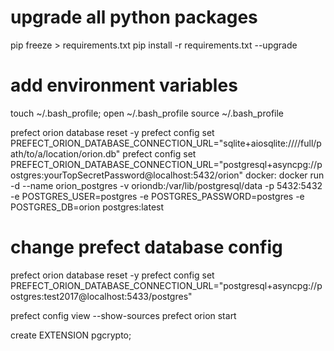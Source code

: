 # upgrade all python packages
pip freeze > requirements.txt
pip install -r requirements.txt --upgrade


# add environment variables
touch ~/.bash_profile; open ~/.bash_profile
source ~/.bash_profile


prefect orion database reset -y
prefect config set PREFECT_ORION_DATABASE_CONNECTION_URL="sqlite+aiosqlite:////full/path/to/a/location/orion.db"
prefect config set PREFECT_ORION_DATABASE_CONNECTION_URL="postgresql+asyncpg://postgres:yourTopSecretPassword@localhost:5432/orion"
docker:
docker run -d --name orion_postgres -v oriondb:/var/lib/postgresql/data -p 5432:5432 -e POSTGRES_USER=postgres -e POSTGRES_PASSWORD=postgres -e POSTGRES_DB=orion postgres:latest

# change prefect database config
prefect orion database reset -y
prefect config set PREFECT_ORION_DATABASE_CONNECTION_URL="postgresql+asyncpg://postgres:test2017@localhost:5433/postgres"

prefect config view --show-sources
prefect orion start


create EXTENSION pgcrypto;

